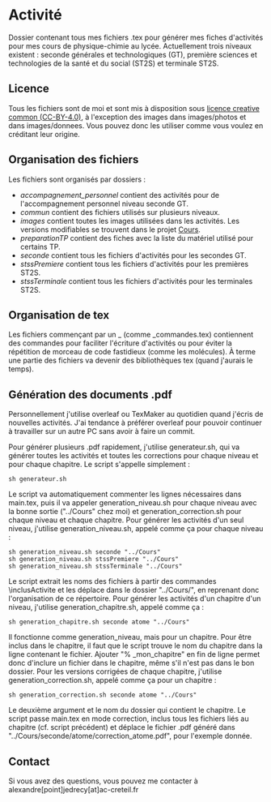# Activité 

Dossier contenant tous mes fichiers .tex pour générer mes fiches d'activités pour mes cours de physique-chimie au lycée.
Actuellement trois niveaux existent : seconde générales et technologiques (GT), première sciences et technologies de la santé et du social (ST2S) et terminale ST2S.


## Licence 

Tous les fichiers sont de moi et sont mis à disposition sous [licence creative common (CC-BY-4.0)](https://creativecommons.org/licenses/by/4.0/), à l'exception des images dans images/photos et dans images/donnees. Vous pouvez donc les utiliser comme vous voulez en créditant leur origine.


## Organisation des fichiers

Les fichiers sont organisés par dossiers :

- *accompagnement_personnel* contient des activités pour de l'accompagnement personnel niveau seconde GT.
- *commun* contient des fichiers utilisés sur plusieurs niveaux.
- *images* contient toutes les images utilisées dans les activités. Les versions modifiables se trouvent dans le projet [Cours](https://github.com/stoleks/Cours/tree/main/images).
- *preparationTP* contient des fiches avec la liste du matériel utilisé pour certains TP.
- *seconde* contient tous les fichiers d'activités pour les secondes GT.
- *stssPremiere* contient tous les fichiers d'activités pour les premières ST2S.
- *stssTerminale* contient tous les fichiers d'activités pour les terminales ST2S.


## Organisation de tex

Les fichiers commençant par un \_ (comme \_commandes.tex) contiennent des commandes pour faciliter l'écriture d'activités ou pour éviter la répétition de morceau de code fastidieux (comme les molécules).
À terme une partie des fichiers va devenir des bibliothèques tex (quand j'aurais le temps).


## Génération des documents .pdf

Personnellement j'utilise overleaf ou TexMaker au quotidien quand j'écris de nouvelles activités. J'ai tendance à préférer overleaf pour pouvoir continuer à travailler sur un autre PC sans avoir à faire un commit.

Pour générer plusieurs .pdf rapidement, j'utilise generateur.sh, qui va générer toutes les activités et toutes les corrections pour chaque niveau et pour chaque chapitre. Le script s'appelle simplement :
  
    sh generateur.sh

Le script va automatiquement commenter les lignes nécessaires dans main.tex, puis il va appeler generation\_niveau.sh pour chaque niveau avec la bonne sortie ("../Cours" chez moi) et generation\_correction.sh pour chaque niveau et chaque chapitre.
Pour générer les activités d'un seul niveau, j'utilise generation\_niveau.sh, appelé comme ça pour chaque niveau :
    
    sh generation_niveau.sh seconde "../Cours"
    sh generation_niveau.sh stssPremiere "../Cours"
    sh generation_niveau.sh stssTerminale "../Cours"

Le script extrait les noms des fichiers à partir des commandes \inclusActivite et les déplace dans le dossier "../Cours/", en reprenant donc l'organisation de ce répertoire.
Pour générer les activités d'un chapitre d'un niveau, j'utilise generation\_chapitre.sh, appelé comme ça :
    
    sh generation_chapitre.sh seconde atome "../Cours"

Il fonctionne comme generation_niveau, mais pour un chapitre. Pour être inclus dans le chapitre, il faut que le script trouve le nom du chapitre dans la ligne contenant le fichier. Ajouter "% \_mon\_chapitre" en fin de ligne permet donc d'inclure un fichier dans le chapitre, même s'il n'est pas dans le bon dossier.
Pour les versions corrigées de chaque chapitre, j'utilise generation\_correction.sh, appelé comme ça pour un chapitre :

    sh generation_correction.sh seconde atome "../Cours"

Le deuxième argument et le nom du dossier qui contient le chapitre. Le script passe main.tex en mode correction, inclus tous les fichiers liés au chapitre (cf. script précédent) et déplace le fichier .pdf généré dans "../Cours/seconde/atome/correction\_atome.pdf", pour l'exemple donnée.


## Contact

Si vous avez des questions, vous pouvez me contacter à alexandre[point]jedrecy[at]ac-creteil.fr
